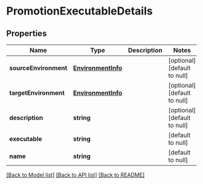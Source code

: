 # PromotionExecutableDetails

## Properties
Name | Type | Description | Notes
------------ | ------------- | ------------- | -------------
**sourceEnvironment** | [**EnvironmentInfo**](EnvironmentInfo.md) |  | [optional] [default to null]
**targetEnvironment** | [**EnvironmentInfo**](EnvironmentInfo.md) |  | [optional] [default to null]
**description** | **string** |  | [optional] [default to null]
**executable** | **string** |  | [default to null]
**name** | **string** |  | [default to null]

[[Back to Model list]](../README.md#documentation-for-models) [[Back to API list]](../README.md#documentation-for-api-endpoints) [[Back to README]](../README.md)


